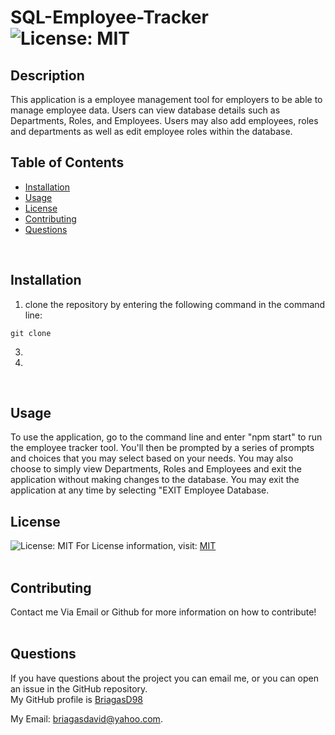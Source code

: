 # SQL-Employee-Tracker  ![License: MIT](https://img.shields.io/badge/License-MIT-yellow.svg)

  ## Description
  This application is a employee management tool for employers to be able to manage employee data. Users can view database details such as Departments,
  Roles, and Employees. Users may also add employees, roles and departments as well as edit employee roles within the database.

  ## Table of Contents
  * [Installation](#Installation)
  * [Usage](#Usage)
  * [License](#License)
  * [Contributing](#Contributing)
  * [Questions](#Questions)
  <br/>
  
  ## Installation
  1) clone the repository by entering the following command in the command line: <br/> 
  ```
  git clone 
  ```
  3) 
  4) 
  <br/>
  
  ## Usage
  To use the application, go to the command line and enter "npm start" to run the employee tracker tool. You'll then be prompted
  by a series of prompts and choices that you may select based on your needs. You may also choose to simply view Departments,
  Roles and Employees and exit the application without making changes to the database. You may exit the application at any time
  by selecting "EXIT Employee Database.
  <br/>
  
  ## License
  ![License: MIT](https://img.shields.io/badge/License-MIT-yellow.svg)
  For License information, visit:
  [MIT](https://opensource.org/licenses/MIT)
  <br/>
  <br/>
  ## Contributing
  Contact me Via Email or Github for more information on how to contribute!
  <br/>
  <br/>
  
  ## Questions  
  If you have questions about the project you can email me, or you can open an issue in the GitHub repository.
  <br/>
  My GitHub profile is [BriagasD98](https://github.com/BriagasD98)  
    
  My Email: [briagasdavid@yahoo.com](mailto:briagasdavid@yahoo.com).
